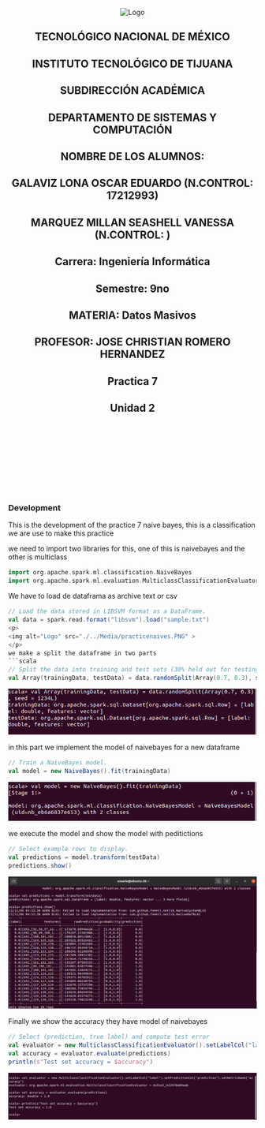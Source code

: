 <p align="center">
    <img alt="Logo" src="https://www.tijuana.tecnm.mx/wp-content/uploads/2021/08/liston-de-logos-oficiales-educacion-tecnm-FEB-2021.jpg" width=850 height=250>
</p>

<H2><p align="Center">TECNOLÓGICO NACIONAL DE MÉXICO</p></H2>

<H2><p align="Center">INSTITUTO TECNOLÓGICO DE TIJUANA</p></H2>

<H2><p align="Center">SUBDIRECCIÓN ACADÉMICA</p></H2>

<H2><p align="Center">DEPARTAMENTO DE SISTEMAS Y COMPUTACIÓN</p></H2>

<H2><p align="Center">NOMBRE DE LOS ALUMNOS: </p></H2>

<H2><p align="Center">GALAVIZ LONA OSCAR EDUARDO (N.CONTROL: 17212993)</p></H2>

<H2><p align="Center">MARQUEZ MILLAN SEASHELL VANESSA (N.CONTROL: ) </p></H2>

<H2><p align="Center">Carrera: Ingeniería Informática</p></H2>

<H2><p align="Center">Semestre: 9no </p></H2>

<H2><p align="Center">MATERIA: Datos Masivos</p></H2>

<H2><p align="Center">PROFESOR: JOSE CHRISTIAN ROMERO HERNANDEZ</p></H2>

<H2><p align="Center">Practica 7</p></H2>

<H2><p align="Center">Unidad 2</p></H2>

<br>
<br>
<br>
<br>
<br>
<br>
<br>
<br>

### Development
This is the development of the practice 7 naive bayes, this is a classification we are use to make this practice

we need to import two libraries for this, one of this is naivebayes and the other is multiclass
```scala
import org.apache.spark.ml.classification.NaiveBayes
import org.apache.spark.ml.evaluation.MulticlassClassificationEvaluator
```

We have to load de dataframa as archive text or csv
```scala
// Load the data stored in LIBSVM format as a DataFrame.
val data = spark.read.format("libsvm").load("sample.txt")
<p>
<img alt="Logo" src="./../Media/practicenaives.PNG" >
</p>
we make a split the dataframe in two parts
```scala 
// Split the data into training and test sets (30% held out for testing)
val Array(trainingData, testData) = data.randomSplit(Array(0.7, 0.3), seed = 1234L)
```
<p>
<img alt="Logo" src="./../Media/practicenaives1.PNG" >
</p>

in this part we implement the model of naivebayes for a new dataframe

```scala 
// Train a NaiveBayes model.
val model = new NaiveBayes().fit(trainingData)
```
<p>
<img alt="Logo" src="./../Media/practicenaives2.PNG" >
</p>
we execute the model and show the model with peditictions

```scala
// Select example rows to display.
val predictions = model.transform(testData)
predictions.show()
```
<p>
<img alt="Logo" src="./../Media/practicenaives3.PNG" >
</p>

Finally we show the accuracy they have model of naivebayes

```scala
// Select (prediction, true label) and compute test error
val evaluator = new MulticlassClassificationEvaluator().setLabelCol("label").setPredictionCol("prediction").setMetricName("accuracy")
val accuracy = evaluator.evaluate(predictions)
println(s"Test set accuracy = $accuracy")
```
<p>
<img alt="Logo" src="./../Media/practicenaives4.PNG" >
</p>